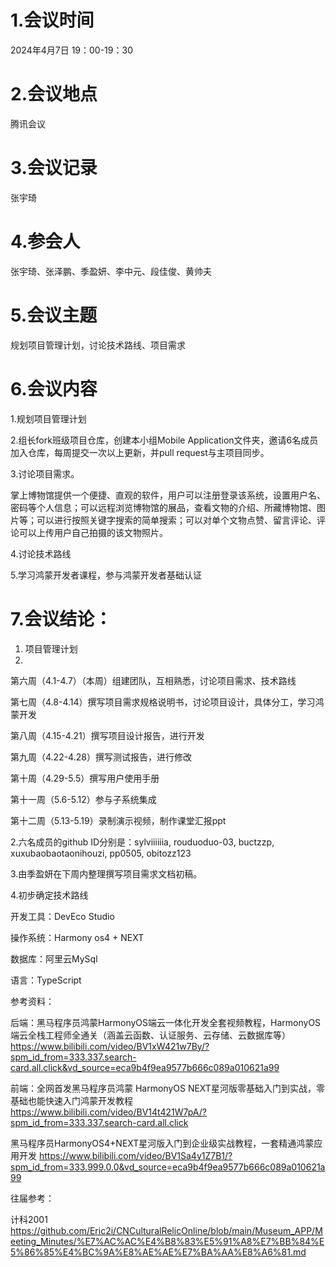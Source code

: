 # 1.会议时间
2024年4月7日  19：00-19：30

# 2.会议地点
腾讯会议

# 3.会议记录
张宇琦

# 4.参会人
张宇琦、张泽鹏、季盈妍、李中元、段佳俊、黄帅夫

# 5.会议主题
规划项目管理计划，讨论技术路线、项目需求

# 6.会议内容
1.规划项目管理计划

2.组长fork班级项目仓库，创建本小组Mobile Application文件夹，邀请6名成员加入仓库，每周提交一次以上更新，并pull request与主项目同步。

3.讨论项目需求。

掌上博物馆提供一个便捷、直观的软件，用户可以注册登录该系统，设置用户名、密码等个人信息；可以远程浏览博物馆的展品，查看文物的介绍、所藏博物馆、图片等；可以进行按照关键字搜索的简单搜索；可以对单个文物点赞、留言评论、评论可以上传用户自己拍摄的该文物照片。

4.讨论技术路线

5.学习鸿蒙开发者课程，参与鸿蒙开发者基础认证

# 7.会议结论：
1. 项目管理计划
2. 
第六周（4.1-4.7）（本周）组建团队，互相熟悉，讨论项目需求、技术路线

第七周（4.8-4.14）撰写项目需求规格说明书，讨论项目设计，具体分工，学习鸿蒙开发

第八周（4.15-4.21）撰写项目设计报告，进行开发

第九周（4.22-4.28）撰写测试报告，进行修改

第十周（4.29-5.5）撰写用户使用手册

第十一周（5.6-5.12）参与子系统集成

第十二周（5.13-5.19）录制演示视频，制作课堂汇报ppt

2.六名成员的github ID分别是：sylviiiiiia, rouduoduo-03, buctzzp, xuxubaobaotaonihouzi, pp0505, obitozz123

3.由季盈妍在下周内整理撰写项目需求文档初稿。

4.初步确定技术路线

开发工具：DevEco Studio

操作系统：Harmony os4 + NEXT

数据库：阿里云MySql

语言：TypeScript

参考资料：

后端：黑马程序员鸿蒙HarmonyOS端云一体化开发全套视频教程，HarmonyOS端云全栈工程师全通关（涵盖云函数、认证服务、云存储、云数据库等）
https://www.bilibili.com/video/BV1xW421w7By/?spm_id_from=333.337.search-card.all.click&vd_source=eca9b4f9ea9577b666c089a010621a99

前端：全网首发黑马程序员鸿蒙 HarmonyOS NEXT星河版零基础入门到实战，零基础也能快速入门鸿蒙开发教程
https://www.bilibili.com/video/BV14t421W7pA/?spm_id_from=333.337.search-card.all.click

黑马程序员HarmonyOS4+NEXT星河版入门到企业级实战教程，一套精通鸿蒙应用开发
https://www.bilibili.com/video/BV1Sa4y1Z7B1/?spm_id_from=333.999.0.0&vd_source=eca9b4f9ea9577b666c089a010621a99

往届参考：

计科2001
https://github.com/Eric2i/CNCulturalRelicOnline/blob/main/Museum_APP/Meeting_Minutes/%E7%AC%AC%E4%B8%83%E5%91%A8%E7%BB%84%E5%86%85%E4%BC%9A%E8%AE%AE%E7%BA%AA%E8%A6%81.md


